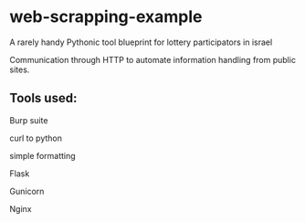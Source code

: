 # web-scrapping-example
A rarely handy Pythonic tool blueprint for lottery participators in israel

Communication through HTTP to automate information handling from public sites.

## Tools used:

Burp suite

curl to python

simple formatting

Flask

Gunicorn

Nginx
